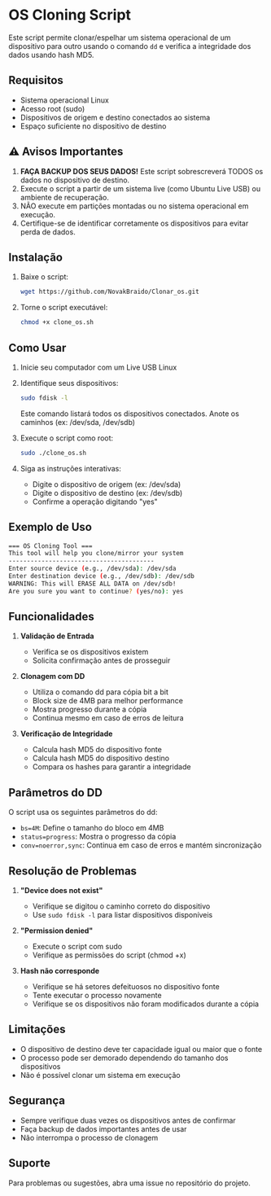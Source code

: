 # OS Cloning Script

Este script permite clonar/espelhar um sistema operacional de um dispositivo para outro usando o comando `dd` e verifica a integridade dos dados usando hash MD5.

## Requisitos

- Sistema operacional Linux
- Acesso root (sudo)
- Dispositivos de origem e destino conectados ao sistema
- Espaço suficiente no dispositivo de destino

## ⚠️ Avisos Importantes

1. **FAÇA BACKUP DOS SEUS DADOS!** Este script sobrescreverá TODOS os dados no dispositivo de destino.
2. Execute o script a partir de um sistema live (como Ubuntu Live USB) ou ambiente de recuperação.
3. NÃO execute em partições montadas ou no sistema operacional em execução.
4. Certifique-se de identificar corretamente os dispositivos para evitar perda de dados.

## Instalação

1. Baixe o script:
   ```bash
   wget https://github.com/NovakBraido/Clonar_os.git
   ```

2. Torne o script executável:
   ```bash
   chmod +x clone_os.sh
   ```

## Como Usar

1. Inicie seu computador com um Live USB Linux

2. Identifique seus dispositivos:
   ```bash
   sudo fdisk -l
   ```
   Este comando listará todos os dispositivos conectados. Anote os caminhos (ex: /dev/sda, /dev/sdb)

3. Execute o script como root:
   ```bash
   sudo ./clone_os.sh
   ```

4. Siga as instruções interativas:
   - Digite o dispositivo de origem (ex: /dev/sda)
   - Digite o dispositivo de destino (ex: /dev/sdb)
   - Confirme a operação digitando "yes"

## Exemplo de Uso

```bash
=== OS Cloning Tool ===
This tool will help you clone/mirror your system
----------------------------------------
Enter source device (e.g., /dev/sda): /dev/sda
Enter destination device (e.g., /dev/sdb): /dev/sdb
WARNING: This will ERASE ALL DATA on /dev/sdb!
Are you sure you want to continue? (yes/no): yes
```

## Funcionalidades

1. **Validação de Entrada**
   - Verifica se os dispositivos existem
   - Solicita confirmação antes de prosseguir

2. **Clonagem com DD**
   - Utiliza o comando dd para cópia bit a bit
   - Block size de 4MB para melhor performance
   - Mostra progresso durante a cópia
   - Continua mesmo em caso de erros de leitura

3. **Verificação de Integridade**
   - Calcula hash MD5 do dispositivo fonte
   - Calcula hash MD5 do dispositivo destino
   - Compara os hashes para garantir a integridade

## Parâmetros do DD

O script usa os seguintes parâmetros do dd:
- `bs=4M`: Define o tamanho do bloco em 4MB
- `status=progress`: Mostra o progresso da cópia
- `conv=noerror,sync`: Continua em caso de erros e mantém sincronização

## Resolução de Problemas

1. **"Device does not exist"**
   - Verifique se digitou o caminho correto do dispositivo
   - Use `sudo fdisk -l` para listar dispositivos disponíveis

2. **"Permission denied"**
   - Execute o script com sudo
   - Verifique as permissões do script (chmod +x)

3. **Hash não corresponde**
   - Verifique se há setores defeituosos no dispositivo fonte
   - Tente executar o processo novamente
   - Verifique se os dispositivos não foram modificados durante a cópia

## Limitações

- O dispositivo de destino deve ter capacidade igual ou maior que o fonte
- O processo pode ser demorado dependendo do tamanho dos dispositivos
- Não é possível clonar um sistema em execução

## Segurança

- Sempre verifique duas vezes os dispositivos antes de confirmar
- Faça backup de dados importantes antes de usar
- Não interrompa o processo de clonagem

## Suporte

Para problemas ou sugestões, abra uma issue no repositório do projeto.
